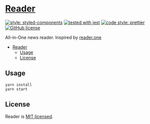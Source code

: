 # [Reader](http://topstories.surge.sh)

[![style: styled-components](https://img.shields.io/badge/style-%F0%9F%92%85%20styled--components-orange.svg?colorB=daa357&colorA=db748e)](https://github.com/styled-components/styled-components)
[![tested with jest](https://img.shields.io/badge/tested_with-jest-99424f.svg)](https://github.com/facebook/jest)
[![code style: prettier](https://img.shields.io/badge/code_style-prettier-ff69b4.svg)](https://github.com/prettier/prettier)
[![GitHub license](https://img.shields.io/badge/license-MIT-blue.svg)](https://github.com/malcodeman/reader/blob/master/LICENSE)

All-in-One news reader. Inspired by [reader.one](http://reader.one/)

- [Reader](#reader)
  - [Usage](#usage)
  - [License](#license)

## Usage

```
yarn install
yarn start
```

## License

Reader is [MIT licensed](./LICENSE).

